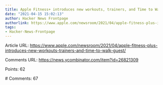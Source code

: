 ```yaml
---
title: Apple Fitness+ introduces new workouts, trainers, and Time to Walk guest
date: "2021-04-15 15:02:13"
author: Hacker News Frontpage
authorlink: https://www.apple.com/newsroom/2021/04/apple-fitness-plus-introduces-new-workouts-trainers-and-time-to-walk-guest/
tags:
- Hacker-News-Frontpage
---
```


<p>Article URL: <a href="https://www.apple.com/newsroom/2021/04/apple-fitness-plus-introduces-new-workouts-trainers-and-time-to-walk-guest/">https://www.apple.com/newsroom/2021/04/apple-fitness-plus-introduces-new-workouts-trainers-and-time-to-walk-guest/</a></p>
<p>Comments URL: <a href="https://news.ycombinator.com/item?id=26821309">https://news.ycombinator.com/item?id=26821309</a></p>
<p>Points: 62</p>
<p># Comments: 67</p>
